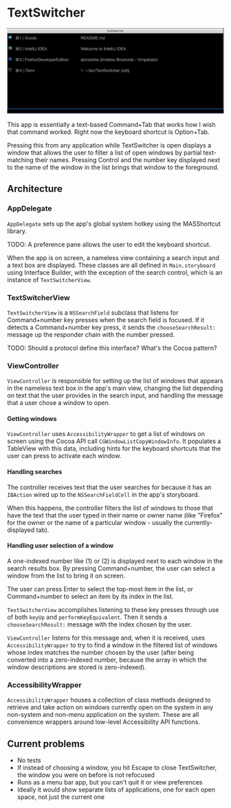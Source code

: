 # TextSwitcher

![Screenshot](https://raw.githubusercontent.com/abrookins/TextSwitcher/master/screenshots/openwindow.png)

This app is essentially a text-based Command+Tab that works how I wish that
command worked. Right now the keyboard shortcut is Option+Tab.

Pressing this from any application while TextSwitcher is open displays a window
that allows the user to filter a list of open windows by partial text-matching
their names. Pressing Control and the number key displayed next to the name of
the window in the list brings that window to the foreground.

## Architecture

### AppDelegate
`AppDelegate` sets up the app's global system hotkey using the MASShortcut library.

TODO: A preference pane allows the user to edit the keyboard shortcut.

When the app is on screen, a nameless view containing a search input and a text
box are displayed. These classes are all defined in `Main.storyboard` using
Interface Builder, with the exception of the search control, which is an
instance of `TextSwitcherView`.

### TextSwitcherView
`TextSwitcherView` is a `NSSearchField` subclass that listens for
Command+number key presses when the search field is focused. If it detects
a Command+number key press, it sends the `chooseSearchResult:` message
up the responder chain with the number pressed.

TODO: Should a protocol define this interface? What's the Cocoa pattern?

### ViewController
`ViewController` is responsible for setting up the list of windows that appears
in the nameless text box in the app's main view, changing the list depending on
text that the user provides in the search input, and handling the message
that a user chose a window to open.

#### Getting windows
`ViewController` uses `AccessibilityWrapper` to get a list of windows on screen
using the Cocoa API call `CGWindowListCopyWindowInfo`. It populates a TableView
with this data, including hints for the keyboard shortcuts that the user can
press to activate each window.

#### Handling searches
The controller receives text that the user searches for because it has an
`IBAction` wired up to the `NSSearchFieldCell` in the app's storyboard.

When this happens, the controller filters the list of windows to those
that have the text that the user typed in their name or owner name (like
"Firefox" for the owner or the name of a particular window - usually the
currently-displayed tab).

#### Handling user selection of a window
A one-indexed number like (1) or (2) is displayed next to each window in the
search results box. By pressing Command+number, the user can select a window
from the list to bring it on screen.

The user can press Enter to select the top-most item in the list, or Command+number
to select an item by its index in the list.

`TextSwitcherView` accomplishes listening to these key presses through use of both
`keyUp` and `performKeyEquivalent`. Then it sends a `chooseSearchResult:` message
with the index chosen by the user.

`ViewController` listens for this message and, when it is received, uses
`AccessibilityWrapper` to try to find a window in the filtered list of windows
whose index matches the number chosen by the user (after being converted into
a zero-indexed number, because the array in which the window descriptions are
stored is zero-indexed).

### AccessibilityWrapper
`AccessibilityWrapper` houses a collection of class methods designed to retrieve
and take action on windows currently open on the system in any non-system
and non-menu application on the system. These are all convenience wrappers around
low-level Accessibility API functions.

## Current problems
* No tests
* If instead of choosing a window, you hit Escape to close TextSwitcher, the window you were on before is not refocused
* Runs as a menu bar app, but you can't quit it or view preferences
* Ideally it would show separate lists of applications, one for each open space, not just the current one
